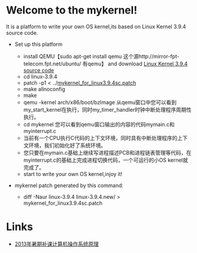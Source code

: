 # Welcome to the mykernel!

It is a platform to write your own OS kernel,its based on Linux Kernel 3.9.4 source code.

+ Set up this platform
    + install QEMU【sudo apt-get install qemu 这个源http://mirror-fpt-telecom.fpt.net/ubuntu/ 有qemu】 and download [Linux Kernel 3.9.4 source code](https://www.kernel.org/pub/linux/kernel/v3.x/linux-3.9.4.tar.xz)
    + cd linux-3.9.4
    + patch -p1 < ../[mykernel_for_linux3.9.4sc.patch](https://raw.github.com/mengning/mykernel/master/mykernel_for_linux3.9.4sc.patch)
    + make allnoconfig
    + make
    + qemu -kernel arch/x86/boot/bzImage 从qemu窗口中您可以看到my_start_kernel在执行，同时my_timer_handler时钟中断处理程序周期性执行。
    + cd mykernel 您可以看到qemu窗口输出的内容的代码mymain.c和myinterrupt.c
    + 当前有一个CPU执行C代码的上下文环境，同时具有中断处理程序的上下文环境，我们初始化好了系统环境。
    + 您只要在mymain.c基础上继续写进程描述PCB和进程链表管理等代码，在myinterrupt.c的基础上完成进程切换代码，一个可运行的小OS kernel就完成了。
    + start to write your own OS kernel,injoy it!

+ mykernel patch generated by this command: 
    + diff -Naur linux-3.9.4 linux-3.9.4.new/ > mykernel_for_linux3.9.4sc.patch

# Links

* [2013年暑期补课计算机操作系统原理](https://github.com/mengning/mykernel/wiki/OS2013)